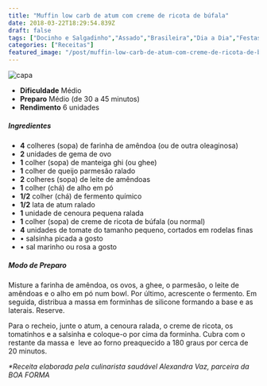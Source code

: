```yaml
---
title: "Muffin low carb de atum com creme de ricota de búfala"
date: 2018-03-22T18:29:54.839Z
draft: false
tags: ["Docinho e Salgadinho","Assado","Brasileira","Dia a Dia","Festas","Ocasiões Especiais","Alimentação saudável","Dicas de dieta","receita"]
categories: ["Receitas"]
featured_image: "/post/muffin-low-carb-de-atum-com-creme-de-ricota-de-bufala.cd989fec.jpg"
---
```


![capa](/post/muffin-low-carb-de-atum-com-creme-de-ricota-de-bufala.cd989fec.jpg)

*   **Dificuldade** Médio
*   **Preparo** Médio (de 30 a 45 minutos)
*   **Rendimento** 6 unidades

##### Ingredientes

*   **4** colheres (sopa) de farinha de amêndoa (ou de outra oleaginosa)
*   **2** unidades de gema de ovo
*   **1** colher (sopa) de manteiga ghi (ou ghee)
*   **1** colher de queijo parmesão ralado
*   **2** colheres (sopa) de leite de amêndoas
*   **1** colher (chá) de alho em pó
*   **1/2** colher (chá) de fermento químico
*   **1/2** lata de atum ralado
*   **1** unidade de cenoura pequena ralada
*   **1** colher (sopa) de creme de ricota de búfala (ou normal)
*   **4** unidades de tomate do tamanho pequeno, cortados em rodelas finas
*   • salsinha picada a gosto
*   • sal marinho ou rosa a gosto

##### Modo de Preparo

Misture a farinha de amêndoa, os ovos, a ghee, o parmesão, o leite de amêndoas e o alho em pó num bowl. Por último, acrescente o fermento. Em seguida, distribua a massa em forminhas de silicone formando a base e as laterais. Reserve.

Para o recheio, junte o atum, a cenoura ralada, o creme de ricota, os tomatinhos e a salsinha e coloque-o por cima da forminha. Cubra com o restante da massa e  leve ao forno preaquecido a 180 graus por cerca de 20 minutos.

_*Receita elaborada pela culinarista saudável Alexandra Vaz, parceira da BOA FORMA_
